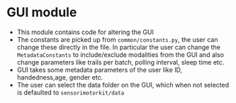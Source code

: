 # GUI module
- This module contains code for altering the GUI 
- The constants are picked up from `common/constants.py`, the user can change these directly in the file. In particular the user can change the `MetadataConstants` to include/exclude modalities from the GUI and also change parameters like trails per batch, polling interval, sleep time etc.
- GUI takes some metadata parameters of the user like ID, handedness,age, gender etc.
- The user can select the data folder on the GUI, which when not selected is defaulted to `sensorimotorkit/data`